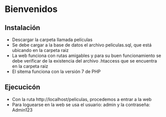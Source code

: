 # Bienvenidos

## Instalación

* Descargar la carpeta llamada películas
* Se debe cargar a la base de datos el archivo peliculas.sql, que está ubicando en la carpeta raiz
* La web funciona con rutas amigables y para su buen funcionamiento se debe verificar de la existencia del archivo .htaccess que se encuentra en la carpeta raiz
* El sitema funciona con la versión 7 de PHP

## Ejecucicón
* Con la ruta http://localhost/peliculas, procedemos a entrar a la web
* Para loguearse en la web se usa el usuario: admin y la contraseña: Admin123
